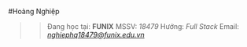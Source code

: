 #Hoàng Nghiệp
>>Đang học tại: **FUNIX**
>>MSSV: *18479*
>>Hướng: *Full Stack*
>>Email: *nghiephq18479@funix.edu.vn*

